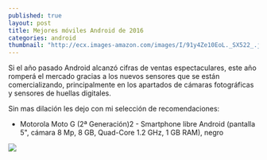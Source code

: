 ```yaml
---
published: true
layout: post
title: Mejores móviles Android de 2016
categories: android
thumbnail: "http://ecx.images-amazon.com/images/I/91y4Ze10EoL._SX522_.jpg"
---
```



Si el año pasado Android alcanzó cifras de ventas espectaculares, este año romperá el mercado gracias a los nuevos sensores que se están comercializando, principalmente en los apartados de cámaras fotográficas y sensores de huellas digitales.

Sin mas dilación les dejo con mi selección de recomendaciones:

*  Motorola Moto G (2ª Generación)2 - Smartphone libre Android (pantalla 5", cámara 8 Mp, 8 GB, Quad-Core 1.2 GHz, 1 GB RAM), negro

<a rel="nofollow" href="http://www.amazon.es/gp/product/B00N7P33Y0/ref=as_li_ss_tl?ie=UTF8&camp=3626&creative=24822&creativeASIN=B00N7P33Y0&linkCode=as2&tag=xatala-21"> <img src="http://ecx.images-amazon.com/images/I/41V9MizbQ5L.jpg"/></a><img src="http://ir-es.amazon-adsystem.com/e/ir?t=xatala-21&l=as2&o=30&a=B00N7P33Y0 " width="1" height="1" border="0" alt="" style="border:none !important; margin:0px !important;" />
